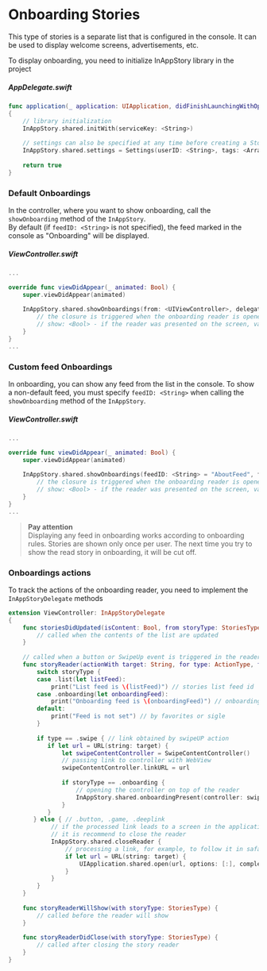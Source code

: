 # Onboarding Stories

This type of stories is a separate list that is configured in the console. It can be used to display welcome screens, advertisements, etc.

To display onboarding, you need to initialize InAppStory library in the project

##### AppDelegate.swift
```swift
func application(_ application: UIApplication, didFinishLaunchingWithOptions launchOptions: [UIApplication.LaunchOptionsKey: Any]?) -> Bool
{
    // library initialization
    InAppStory.shared.initWith(serviceKey: <String>)
    
    // settings can also be specified at any time before creating a StoryView or calling individual stories 
    InAppStory.shared.settings = Settings(userID: <String>, tags: <Array<String>>)
    
    return true
}
```

### Default Onboardings

In the controller, where you want to show onboarding, call the `showOnboarding` method of the `InAppStory`.  
By default (if `feedID: <String>` is not specified), the feed marked in the console as "Onboarding" will be displayed.

##### ViewController.swift
```swift 
... 

override func viewDidAppear(_ animated: Bool) {
    super.viewDidAppear(animated)
    
    InAppStory.shared.showOnboardings(from: <UIViewController>, delegate: <InAppStoryDelegate>) { show in
        // the closure is triggered when the onboarding reader is opened
        // show: <Bool> - if the reader was presented on the screen, value is true
    }
}
...
```

### Custom feed Onboardings

In onboarding, you can show any feed from the list in the console. To show a non-default feed, you must specify `feedID: <String>` when calling the `showOnboarding` method of the `InAppStory`.

##### ViewController.swift
```swift 
... 

override func viewDidAppear(_ animated: Bool) {
    super.viewDidAppear(animated)
    
    InAppStory.shared.showOnboardings(feedID: <String> = "AboutFeed", from: <UIViewController>, delegate: <InAppStoryDelegate>) { show in
        // the closure is triggered when the onboarding reader is opened
        // show: <Bool> - if the reader was presented on the screen, value is true
    }
}
...
```
> **Pay attention**  
> Displaying any feed in onboarding works according to onboarding rules. Stories are shown only once per user. The next time you try to show the read story in onboarding, it will be cut off.

### Onboardings actions

To track the actions of the onboarding reader, you need to implement the `InAppStoryDelegate` methods

```swift 
extension ViewController: InAppStoryDelegate
{
    func storiesDidUpdated(isContent: Bool, from storyType: StoriesType) {
        // called when the contents of the list are updated
    }
    
    // called when a button or SwipeUp event is triggered in the reader
    func storyReader(actionWith target: String, for type: ActionType, from storyType: StoriesType) {
        switch storyType {
        case .list(let listFeed):
            print("List feed is \(listFeed)") // stories list feed id
        case .onboarding(let onboardingFeed):
            print("Onboarding feed is \(onboardingFeed)") // onboarding list feed id
        default:
            print("Feed is not set") // by favorites or sigle
        }
        
        if type == .swipe { // link obtained by swipeUP action
           if let url = URL(string: target) {
               let swipeContentController = SwipeContentController()
               // passing link to controller with WebView
               swipeContentController.linkURL = url
               
               if storyType == .onboarding {
	               // opening the controller on top of the reader
	               InAppStory.shared.onboardingPresent(controller: swipeContentController)
               }
           }
       } else { // .button, .game, .deeplink
            // if the processed link leads to a screen in the application, 
            // it is recommend to close the reader
            InAppStory.shared.closeReader {
                // processing a link, for example, to follow it in safari
                if let url = URL(string: target) {
                    UIApplication.shared.open(url, options: [:], completionHandler: nil)
                }
            }
        }
    }
    
    func storyReaderWillShow(with storyType: StoriesType) {
        // called before the reader will show
    }
    
    func storyReaderDidClose(with storyType: StoriesType) {
        // called after closing the story reader
    }
}
```